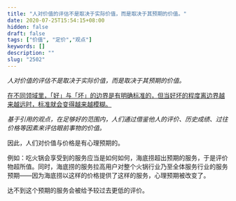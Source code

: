 ```yaml
---
title: "人对价值的评估不是取决于实际价值，而是取决于其预期的价值。"
date: 2020-07-25T15:54:15+08:00
hidden: false
draft: false
tags: ["价值", "定价","观点"]
keywords: []
description: ""
slug: "2502"
---
```


*人对价值的评估不是取决于实际价值，而是取决于其预期的价值。*

[在不同领域里，「好」与「坏」的边界是有明确标准的，但当好坏的程度离边界越来越远时，标准就会变得越来越模糊。](/2020/07/1801)

*基于引用的观点，在足够好的范围内，人们通过借鉴他人的评价、历史成绩、过往价格等因素来评估眼前事物的价值。*

因此，人们对价值与价格是有心理预期的。

<!--more-->

例如：吃火锅会享受到的服务应当是如何如何，海底捞超出预期的服务，于是评价物超所值。同时，海底捞的服务拉高用户对整个火锅行业乃至全体服务行业的服务预期——因为海底捞以这样的价格提供了这样的服务，心理预期被改变了。

达不到这个预期的服务会被给予较过去更低的评价。

